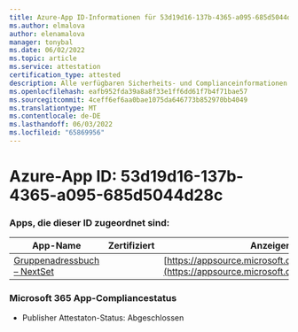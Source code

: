 ```yaml
---
title: Azure-App ID-Informationen für 53d19d16-137b-4365-a095-685d5044d28c
ms.author: elmalova
author: elenamalova
manager: tonybal
ms.date: 06/02/2022
ms.topic: article
ms.service: attestation
certification_type: attested
description: Alle verfügbaren Sicherheits- und Complianceinformationen für 53d19d16-137b-4365-a095-685d5044d28c.
ms.openlocfilehash: eafb952fda39a8a8f33e1ff6dd61f7b4f71bae57
ms.sourcegitcommit: 4ceff6ef6aa0bae1075da646773b852970bb4049
ms.translationtype: MT
ms.contentlocale: de-DE
ms.lasthandoff: 06/03/2022
ms.locfileid: "65869956"
---
```

# <a name="azure-app-id-53d19d16-137b-4365-a095-685d5044d28c"></a>Azure-App ID: 53d19d16-137b-4365-a095-685d5044d28c


### <a name="apps-associated-with-this-id"></a>Apps, die dieser ID zugeordnet sind:
| **App-Name** | **Zertifiziert** | **Anzeigen in AppSource** |
|--------------|---------------|-----------------------|
| [Gruppenadressbuch – NextSet](../forward/WA200001863.md) |  | [https://appsource.microsoft.com/product/office/WA200001863](https://appsource.microsoft.com/product/office/WA200001863) |

### <a name="microsoft-365-app-compliance-status"></a>Microsoft 365 App-Compliancestatus
- Publisher Attestaton-Status: Abgeschlossen
